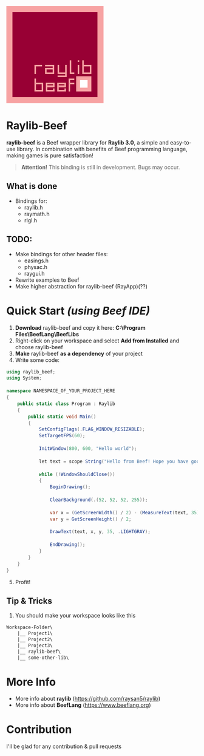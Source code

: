 ![](img/raylib-beef-logo.png)
# Raylib-Beef
**raylib-beef** is a Beef wrapper library for **Raylib 3.0**, a simple and easy-to-use library. In combination with benefits of Beef programming language, making games is pure satisfaction!

> **Attention!** This binding is still in development. Bugs may occur.

## What is done
- Bindings for:
    - raylib.h
    - raymath.h
    - rlgl.h

## TODO:
- Make bindings for other header files:
    - easings.h
    - physac.h
    - raygui.h
- Rewrite examples to Beef
- Make higher abstraction for raylib-beef (RayApp)(??)


# Quick Start *(using Beef IDE)*
1. **Download** raylib-beef and copy it here: **C:\Program Files\BeefLang\BeefLibs**
2. Right-click on your workspace and select **Add from Installed** and choose raylib-beef
3. **Make** raylib-beef **as a dependency** of your project 
4. Write some code:
```csharp
using raylib_beef;
using System;

namespace NAMESPACE_OF_YOUR_PROJECT_HERE
{
	public static class Program : Raylib
	{
		public static void Main()
		{
			SetConfigFlags(.FLAG_WINDOW_RESIZABLE);
			SetTargetFPS(60);

			InitWindow(800, 600, "Hello world");

			let text = scope String("Hello from Beef! Hope you have good day!");

			while (!WindowShouldClose())
			{
				BeginDrawing();

				ClearBackground(.(52, 52, 52, 255));

				var x = (GetScreenWidth() / 2) - (MeasureText(text, 35) / 2);
				var y = GetScreenHeight() / 2;

				DrawText(text, x, y, 35, .LIGHTGRAY);

				EndDrawing();
			}
		}
	}
}
```
5. Profit!

## Tip & Tricks
1. You should make your workspace looks like this
```
Workspace-Folder\
    |__ Project1\ 
    |__ Project2\
    |__ Project3\
    |__ raylib-beef\
    |__ some-other-lib\
```

# More Info
- More info about **raylib** (https://github.com/raysan5/raylib)
- More info about **BeefLang** (https://www.beeflang.org)

# Contribution

I'll be glad for any contribution & pull requests